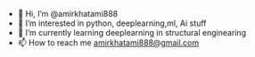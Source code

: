 - 👋 Hi, I’m @amirkhatami888
- 👀 I’m interested in python, deeplearning,ml, Ai stuff
- 🌱 I’m currently learning deeplearning in structural enginearing
- 📫 How to reach me amirkhatami888@gmail.com


<!---
amirkhatami888/amirkhatami888 is a ✨ special ✨ repository because its `README.md` (this file) appears on your GitHub profile.
You can click the Preview link to take a look at your changes.
--->
